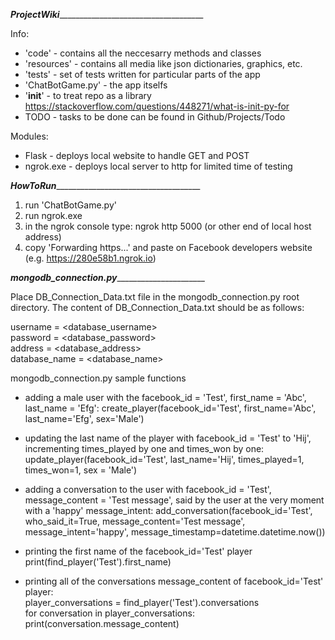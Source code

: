 ___ProjectWiki_______________________________________

Info:
- 'code' - contains all the neccesarry methods and classes
- 'resources' - contains all media like json dictionaries, graphics, etc.
- 'tests' - set of tests written for particular parts of the app
- 'ChatBotGame.py' - the app itselfs
- '__init__' - to treat repo as a library https://stackoverflow.com/questions/448271/what-is-init-py-for
- TODO - tasks to be done can be found in Github/Projects/Todo

Modules:
- Flask - deploys local website to handle GET and POST
- ngrok.exe - deploys local server to http for limited time of testing


___HowToRun_______________________________________
1. run 'ChatBotGame.py'
2. run ngrok.exe
3. in the ngrok console type: ngrok http 5000
   (or other end of local host address)
4. copy 'Forwarding https...' and paste on Facebook developers website (e.g. https://280e58b1.ngrok.io)




___mongodb_connection.py_________________________

Place DB_Connection_Data.txt file in the mongodb_connection.py root directory. The content of DB_Connection_Data.txt should be as follows:

username = <database_username>  
password = <database_password>  
address = <database_address>  
database_name = <database_name>  


mongodb_connection.py sample functions  

- adding a male user with the facebook_id = 'Test', first_name = 'Abc', last_name = 'Efg':
    create_player(facebook_id='Test', first_name='Abc', last_name='Efg', sex='Male')    
- updating the last name of the player with facebook_id = 'Test' to 'Hij', incrementing times_played 
by one and times_won by one:  
    update_player(facebook_id='Test', last_name='Hij', times_played=1, times_won=1, sex = 'Male')    
- adding a conversation to the user with facebook_id = 'Test', message_content = 'Test message', said by the user at the very moment with a 'happy' message_intent: 
    add_conversation(facebook_id='Test', who_said_it=True, message_content='Test message', message_intent='happy',
                 message_timestamp=datetime.datetime.now())    
- printing the first name of the facebook_id='Test' player         
    print(find_player('Test').first_name)    

- printing all of the conversations message_content of facebook_id='Test' player:  
player_conversations = find_player('Test').conversations  
for conversation in player_conversations:  
   print(conversation.message_content)
